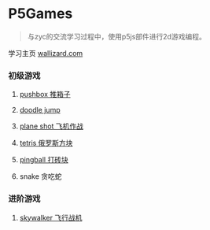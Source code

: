 # P5Games
> 与zyc的交流学习过程中，使用p5js部件进行2d游戏编程。

学习主页 [wallizard.com](http://wallizard.com)

### 初级游戏

1. [pushbox 推箱子]()

2. [doodle jump](http://wallizard.com/eric/doodle)

3. [plane shot 飞机作战](http://wallizard.com/eric/plane3)

4. [tetris  俄罗斯方块](http://wallizard.com/eric/tetris)

5. [pingball 打砖块](http://wallizard.com/eric/pingball)

6. snake  贪吃蛇


### 进阶游戏

1. [skywalker 飞行战机](http://wallizard.com/eric/skywalker)

